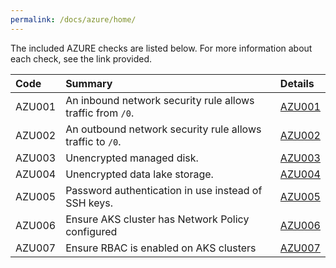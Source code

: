 ```yaml
---
permalink: /docs/azure/home/
---
```


The included AZURE checks are listed below. For more information about each check, see the link provided.

| Code  | Summary | Details |
|:-------|:-------------|:----------|
|AZU001|An inbound network security rule allows traffic from `/0`.|[AZU001](/docs/azure/AZU001)|
|AZU002|An outbound network security rule allows traffic to `/0`.|[AZU002](/docs/azure/AZU002)|
|AZU003|Unencrypted managed disk.|[AZU003](/docs/azure/AZU003)|
|AZU004|Unencrypted data lake storage.|[AZU004](/docs/azure/AZU004)|
|AZU005|Password authentication in use instead of SSH keys.|[AZU005](/docs/azure/AZU005)|
|AZU006|Ensure AKS cluster has Network Policy configured|[AZU006](/docs/azure/AZU006)|
|AZU007|Ensure RBAC is enabled on AKS clusters|[AZU007](/docs/azure/AZU007)|

